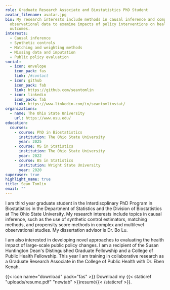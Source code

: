 ```yaml
---
role: Graduate Research Associate and Biostatistics PhD Student
avatar_filename: avatar.jpg
bio: My research interests include methods in causal inference and complex
  observational data to examine impacts of policy interventions on health
  outcomes.
interests:
  - Causal inference
  - Synthetic controls
  - Matching and weighting methods
  - Missing data and imputation
  - Public policy evaluation
social:
  - icon: envelope
    icon_pack: fas
    link: /#contact
  - icon: github
    icon_pack: fab
    link: https://github.com/seantomlin
  - icon: linkedin
    icon_pack: fab
    link: https://www.linkedin.com/in/seantomlinstat/
organizations:
  - name: The Ohio State University
    url: https://www.osu.edu/
education:
  courses:
    - course: PhD in Biostatistics
      institution: The Ohio State University
      year: 2025
    - course: MS in Statistics
      institution: The Ohio State University
      year: 2022
    - course: BS in Statistics
      institution: Wright State University
      year: 2020
superuser: true
highlight_name: true
title: Sean Tomlin
email: ""
---
```

I am third year graduate student in the Interdiscplinary PhD Program in Biostatistics in the Department of Statistics and the Division of Biostatistics at The Ohio State University. My research interests include topics in causal inference, such as the use of synthetic control estimators, matching methods, and propensity score methods in complex and multilevel observational studies. My dissertation advisor is Dr. Bo Lu. 

I am also interested in developing novel approaches to evaluating the health impact of large-scale public policy changes. I am a recipient of the Susan Huntington Dean's Distinguished Graduate Fellowship and a College of Public Health Fellowship. This year I am training in collaborative research as a Graduate Research Associate in the College of Public Health with Dr. Eben Kenah.

{{< icon name="download" pack="fas" >}} Download my {{< staticref "uploads/resume.pdf" "newtab" >}}resumé{{< /staticref >}}.
